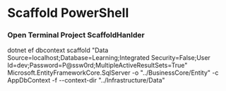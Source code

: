 # Scaffold PowerShell
### Open Terminal Project ScaffoldHanlder
dotnet ef dbcontext scaffold "Data Source=localhost;Database=Learning;Integrated Security=False;User Id=dev;Password=P@ssw0rd;MultipleActiveResultSets=True" Microsoft.EntityFrameworkCore.SqlServer -o "../BusinessCore/Entity" -c AppDbContext -f --context-dir "../Infrastructure/Data"